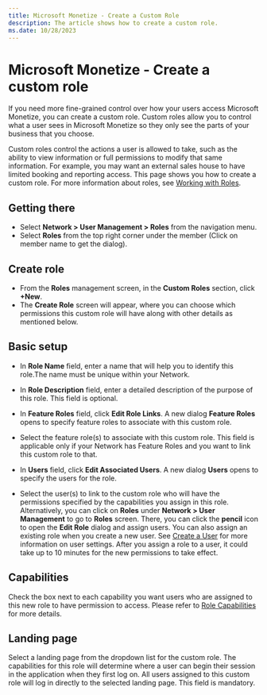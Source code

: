```yaml
---
title: Microsoft Monetize - Create a Custom Role
description: The article shows how to create a custom role.
ms.date: 10/28/2023
---
```


# Microsoft Monetize - Create a custom role

If you need more fine-grained control over how your users access Microsoft Monetize, you can create a custom role. Custom roles allow you to control what a user sees in Microsoft Monetize so they only see the parts of your business that you choose.

Custom roles control the actions a user is allowed to take, such as the ability to view information or full permissions to modify that same information. For example, you may want an external sales house to have limited booking and reporting access. This page shows you how to create a custom role. For more information about roles, see [Working with Roles](working-with-roles.md).

## Getting there

- Select **Network > User Management > Roles** from the navigation menu.
- Select **Roles** from the top right corner under the member (Click on member name to get the dialog).
  
## Create role

- From the **Roles** management screen, in the **Custom Roles** section, click **+New**.
- The **Create Role** screen will appear, where you can choose which permissions this custom role will have along with other details as mentioned below.

## Basic setup

- In **Role Name** field, enter a name that will   help you to identify this role.The name must be unique within your Network.
- In **Role Description** field, enter a detailed description of the purpose of this role. This field is optional.
- In **Feature Roles** field, click **Edit Role Links**. A new dialog **Feature Roles** opens to specify feature roles to associate with this custom role.

- Select the feature role(s) to associate with this custom role. This field is applicable only if your Network has Feature Roles and you want to link this custom role to that.

- In **Users** field, click **Edit Associated Users**.
  A new dialog **Users** opens to specify the users for the role.

- Select the user(s) to link to the custom role who will have the permissions specified by the capabilities you assign in this role.
  Alternatively, you can click on **Roles** under **Network > User Management** to go to **Roles** screen. There, you can click the **pencil** icon to open the **Edit Role** dialog and assign users. You can also assign an existing role when you create a new user. See [Create a User](create-a-user.md) for more information on user settings. After you assign a role to a user, it could take up to 10 minutes for the new permissions to take effect.

## Capabilities

Check the box next to each capability you want users who are assigned to this new role to have permission to access. Please refer to [Role Capabilities](role-capabilities.md) for more details.

## Landing page

Select a landing page from the dropdown list for the custom role. The capabilities for this role will determine where a user can begin their session in the application when they first log on. All users assigned to this custom role will log in directly to the selected landing page. This field is mandatory.
